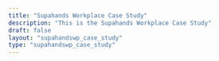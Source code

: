 ```yaml
---
title: "Supahands Workplace Case Study"
description: "This is the Supahands Workplace Case Study"
draft: false
layout: "supahandswp_case_study"
type: "supahandswp_case_study"
---
```

